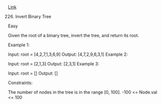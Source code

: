 [Link](https://leetcode.com/problems/invert-binary-tree/)

226. Invert Binary Tree
     
Easy
     
Given the root of a binary tree, invert the tree, and return its root.

Example 1:

Input: root = [4,2,7,1,3,6,9]
Output: [4,7,2,9,6,3,1]
Example 2:


Input: root = [2,1,3]
Output: [2,3,1]
Example 3:

Input: root = []
Output: []


Constraints:

The number of nodes in the tree is in the range [0, 100].
-100 <= Node.val <= 100